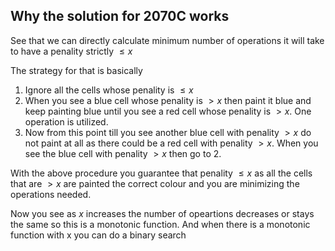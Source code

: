 ## Why the solution for 2070C works
See that we can directly calculate minimum number of operations it will take to have a penality strictly $\le x$

The strategy for that is basically 
1. Ignore all the cells whose penality is $\le x$ 
2. When you see a blue cell whose penality is $\gt x$ then paint it blue and keep painting blue until you see a red cell whose penality is $\gt x$. One operation is utilized.
3. Now from this point till you see another blue cell with penality $\gt x$ do not paint at all as there could be a red cell with penality $\gt x$. When you see the blue cell with penality $\gt x$ then go to 2.

With the above procedure you guarantee that penality $\le x$ as all the cells that are $\gt x$ are painted the correct colour and you are minimizing the operations needed.

Now you see as $x$ increases the number of opeartions decreases or stays the same so this is a monotonic function. And when there is a monotonic function with x you can do a binary search